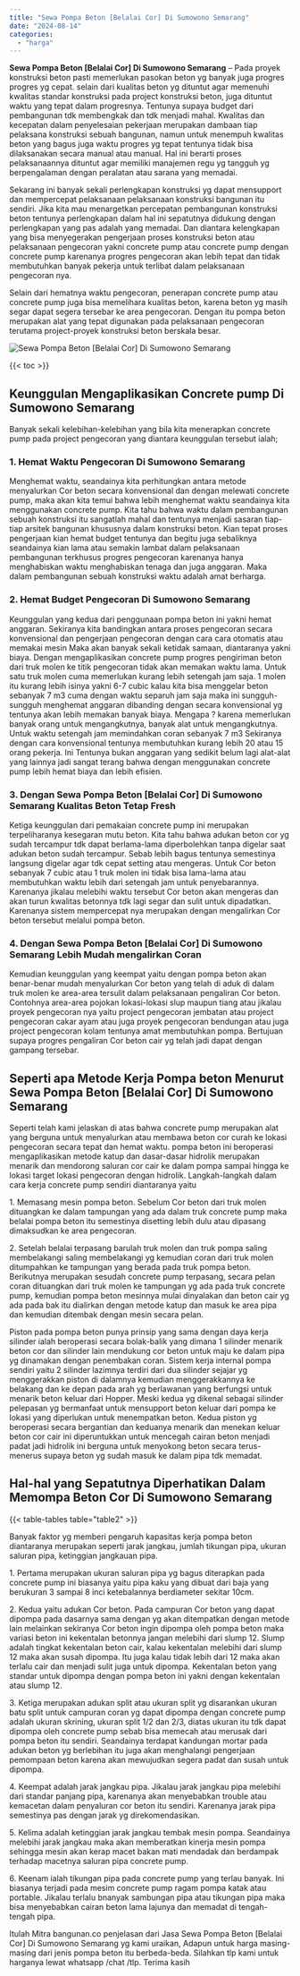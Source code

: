 ```yaml
---
title: "Sewa Pompa Beton [Belalai Cor] Di Sumowono Semarang"
date: "2024-08-14"
categories: 
  - "harga"
---
```


**Sewa Pompa Beton \[Belalai Cor\] Di Sumowono Semarang** – Pada proyek konstruksi beton pasti memerlukan pasokan beton yg banyak juga progres progres yg cepat. selain dari kualitas beton yg dituntut agar memenuhi kwalitas standar konstruksi pada project konstruksi beton, juga dituntut waktu yang tepat dalam progresnya. Tentunya supaya budget dari pembangunan tdk membengkak dan tdk menjadi mahal. Kwalitas dan kecepatan dalam penyelesaian pekerjaan merupakan dambaan tiap pelaksana konstruksi sebuah bangunan, namun untuk menempuh kwalitas beton yang bagus juga waktu progres yg tepat tentunya tidak bisa dilaksanakan secara manual atau manual. Hal ini berarti proses pelaksanaannya dituntut agar memiliki manajemen regu yg tangguh yg berpengalaman dengan peralatan atau sarana yang memadai.

Sekarang ini banyak sekali perlengkapan konstruksi yg dapat mensupport dan mempercepat pelaksanaan pelaksanaan konstruksi bangunan itu sendiri. Jika kita mau menargetkan percepatan pembangunan konstruksi beton tentunya perlengkapan dalam hal ini sepatutnya didukung dengan perlengkapan yang pas adalah yang memadai. Dan diantara kelengkapan yang bisa menyegerakan pengerjaan proses konstruksi beton atau pelaksanaan pengecoran yakni concrete pump atau concrete pump dengan concrete pump karenanya progres pengecoran akan lebih tepat dan tidak membutuhkan banyak pekerja untuk terlibat dalam pelaksanaan pengecoran nya.

Selain dari hematnya waktu pengecoran, penerapan concrete pump atau concrete pump juga bisa memelihara kualitas beton, karena beton yg masih segar dapat segera tersebar ke area pengecoran. Dengan itu pompa beton merupakan alat yang tepat digunakan pada pelaksanaan pengecoran terutama project-proyek konstruksi beton berskala besar.

![Sewa Pompa Beton [Belalai Cor] Di Sumowono Semarang](/images/sewa-concrete-pump-23.png)

{{< toc >}}

## Keunggulan Mengaplikasikan Concrete pump Di Sumowono Semarang

Banyak sekali kelebihan-kelebihan yang bila kita menerapkan concrete pump pada project pengecoran yang diantara keunggulan tersebut ialah;

### 1\. Hemat Waktu Pengecoran Di Sumowono Semarang

Menghemat waktu, seandainya kita perhitungkan antara metode menyalurkan Cor beton secara konvensional dan dengan melewati concrete pump, maka akan kita temui bahwa lebih menghemat waktu seandainya kita menggunakan concrete pump. Kita tahu bahwa waktu dalam pembangunan sebuah konstruksi itu sangatlah mahal dan tentunya menjadi sasaran tiap-tiap arsitek bangunan khususnya dalam konstruksi beton. Kian tepat proses pengerjaan kian hemat budget tentunya dan begitu juga sebaliknya seandainya kian lama atau semakin lambat dalam pelaksanaan pembangunan terkhusus progres pengecoran karenanya hanya menghabiskan waktu menghabiskan tenaga dan juga anggaran. Maka dalam pembangunan sebuah konstruksi waktu adalah amat berharga.

### 2\. Hemat Budget Pengecoran Di Sumowono Semarang

Keunggulan yang kedua dari penggunaan pompa beton ini yakni hemat anggaran. Sekiranya kita bandingkan antara proses pengecoran secara konvensional dan pengerjaan pengecoran dengan cara cara otomatis atau memakai mesin Maka akan banyak sekali ketidak samaan, diantaranya yakni biaya. Dengan mengaplikasikan concrete pump progres pengiriman beton dari truk molen ke titik pengecoran tidak akan memakan waktu lama. Untuk satu truk molen cuma memerlukan kurang lebih setengah jam saja. 1 molen itu kurang lebih isinya yakni 6-7 cubic kalau kita bisa menggelar beton sebanyak 7 m3 cuma dengan waktu separuh jam saja maka ini sungguh-sungguh menghemat anggaran dibanding dengan secara konvensional yg tentunya akan lebih memakan banyak biaya. Mengapa ? karena memerlukan banyak orang untuk mengangkutnya, banyak alat untuk mengangkutnya. Untuk waktu setengah jam memindahkan coran sebanyak 7 m3 Sekiranya dengan cara konvensional tentunya membutuhkan kurang lebih 20 atau 15 orang pekerja. Ini Tentunya bukan anggaran yang sedikit belum lagi alat-alat yang lainnya jadi sangat terang bahwa dengan menggunakan concrete pump lebih hemat biaya dan lebih efisien.

### 3\. Dengan Sewa Pompa Beton \[Belalai Cor\] Di Sumowono Semarang Kualitas Beton Tetap Fresh

Ketiga keunggulan dari pemakaian concrete pump ini merupakan terpeliharanya kesegaran mutu beton. Kita tahu bahwa adukan beton cor yg sudah tercampur tdk dapat berlama-lama diperbolehkan tanpa digelar saat adukan beton sudah tercampur. Sebab lebih bagus tentunya semestinya langsung digelar agar tdk cepat setting atau mengeras. Untuk Cor beton sebanyak 7 cubic atau 1 truk molen ini tidak bisa lama-lama atau membutuhkan waktu lebih dari setengah jam untuk penyebarannya. Karenanya jikalau melebihi waktu tersebut Cor beton akan mengeras dan akan turun kwalitas betonnya tdk lagi segar dan sulit untuk dipadatkan. Karenanya sistem mempercepat nya merupakan dengan mengalirkan Cor beton tersebut melalui pompa beton.

### 4\. Dengan Sewa Pompa Beton \[Belalai Cor\] Di Sumowono Semarang Lebih Mudah mengalirkan Coran

Kemudian keunggulan yang keempat yaitu dengan pompa beton akan benar-benar mudah menyalurkan Cor beton yang telah di aduk di dalam truk molen ke area-area tersulit dalam pelaksanaan pengaliran Cor beton. Contohnya area-area pojokan lokasi-lokasi slup maupun tiang atau jikalau proyek pengecoran nya yaitu project pengecoran jembatan atau project pengecoran cakar ayam atau juga proyek pengecoran bendungan atau juga project pengecoran kolam tentunya amat membutuhkan pompa. Bertujuan supaya progres pengaliran Cor beton cair yg telah jadi dapat dengan gampang tersebar.

## Seperti apa Metode Kerja Pompa beton Menurut Sewa Pompa Beton \[Belalai Cor\] Di Sumowono Semarang

Seperti telah kami jelaskan di atas bahwa concrete pump merupakan alat yang berguna untuk menyalurkan atau membawa beton cor curah ke lokasi pengecoran secara tepat dan hemat waktu. pompa beton ini beroperasi mengaplikasikan metode katup dan dasar-dasar hidrolik merupakan menarik dan mendorong saluran cor cair ke dalam pompa sampai hingga ke lokasi target lokasi pengecoran dengan hidrolik. Langkah-langkah dalam cara kerja concrete pump sendiri diantaranya yaitu

1\. Memasang mesin pompa beton. Sebelum Cor beton dari truk molen dituangkan ke dalam tampungan yang ada dalam truk concrete pump maka belalai pompa beton itu semestinya disetting lebih dulu atau dipasang dimaksudkan ke area pengecoran.

2\. Setelah belalai terpasang barulah truk molen dan truk pompa saling membelakangi saling membelakangi yg kemudian coran dari truk molen ditumpahkan ke tampungan yang berada pada truk pompa beton. Berikutnya merupakan sesudah concrete pump terpasang, secara pelan coran dituangkan dari truk molen ke tampungan yg ada pada truk concrete pump, kemudian pompa beton mesinnya mulai dinyalakan dan beton cair yg ada pada bak itu dialirkan dengan metode katup dan masuk ke area pipa dan kemudian ditembak dengan mesin secara pelan.

Piston pada pompa beton punya prinsip yang sama dengan daya kerja silinder ialah beroperasi secara bolak-balik yang dimana 1 silinder menarik beton cor dan silinder lain mendukung cor beton untuk maju ke dalam pipa yg dinamakan dengan penembakan coran. Sistem kerja internal pompa sendiri yaitu 2 silinder lazimnya terdiri dari dua silinder sejajar yg menggerakkan piston di dalamnya kemudian menggerakkannya ke belakang dan ke depan pada arah yg berlawanan yang berfungsi untuk menarik beton keluar dari Hopper. Meski kedua yg dikenal sebagai silinder pelepasan yg bermanfaat untuk mensupport beton keluar dari pompa ke lokasi yang diperlukan untuk menempatkan beton. Kedua piston yg beroperasi secara bergantian dan keduanya menarik dan menekan keluar beton cor cair ini diperuntukkan untuk mencegah cairan beton menjadi padat jadi hidrolik ini berguna untuk menyokong beton secara terus-menerus supaya beton yg sudah masuk ke dalam pipa tdk memadat.

## Hal-hal yang Sepatutnya Diperhatikan Dalam Memompa Beton Cor Di Sumowono Semarang

{{< table-tables table="table2" >}}

Banyak faktor yg memberi pengaruh kapasitas kerja pompa beton diantaranya merupakan seperti jarak jangkau, jumlah tikungan pipa, ukuran saluran pipa, ketinggian jangkauan pipa.

1\. Pertama merupakan ukuran saluran pipa yg bagus diterapkan pada concrete pump ini biasanya yaitu pipa kaku yang dibuat dari baja yang berukuran 3 sampai 8 inci ketebalannya berdiameter sekitar 10cm.

2\. Kedua yaitu adukan Cor beton. Pada campuran Cor beton yang dapat dipompa pada dasarnya sama dengan yg akan ditempatkan dengan metode lain melainkan sekiranya Cor beton ingin dipompa oleh pompa beton maka variasi beton ini kekentalan betonnya jangan melebihi dari slump 12. Slump adalah tingkat kekentalan beton cair, kalau kekentalan melebihi dari slump 12 maka akan susah dipompa. Itu juga kalau tidak lebih dari 12 maka akan terlalu cair dan menjadi sulit juga untuk dipompa. Kekentalan beton yang standar untuk dipompa dengan pompa beton ini yakni dengan kekentalan atau slump 12.

3\. Ketiga merupakan adukan split atau ukuran split yg disarankan ukuran batu split untuk campuran coran yg dapat dipompa dengan concrete pump adalah ukuran skrining, ukuran split 1/2 dan 2/3, diatas ukuran itu tdk dapat dipompa oleh concrete pump sebab bisa memecah atau merusak dari pompa beton itu sendiri. Seandainya terdapat kandungan mortar pada adukan beton yg berlebihan itu juga akan menghalangi pengerjaan pemompaan beton karena akan mewujudkan segera padat dan susah untuk dipompa.

4\. Keempat adalah jarak jangkau pipa. Jikalau jarak jangkau pipa melebihi dari standar panjang pipa, karenanya akan menyebabkan trouble atau kemacetan dalam penyaluran cor beton itu sendiri. Karenanya jarak pipa semestinya pas dengan jarak yg direkomendasikan.

5\. Kelima adalah ketinggian jarak jangkau tembak mesin pompa. Seandainya melebihi jarak jangkau maka akan memberatkan kinerja mesin pompa sehingga mesin akan kerap macet bakan mati mendadak dan berdampak terhadap macetnya saluran pipa concrete pump.

6\. Keenam ialah tikungan pipa pada concrete pump yang terlau banyak. Ini biasanya terjadi pada mesim concrete pump ragam pompa katak atau portable. Jikalau terlalu bnanyak sambungan pipa atau tikungan pipa maka bisa menyebabkan cairan beton lama lajunya dan memadat di tengah-tengah pipa.

Itulah Mitra bangunan.co penjelasan dari Jasa Sewa Pompa Beton \[Belalai Cor\] Di Sumowono Semarang yg kami uraikan, Adapun untuk harga masing-masing dari jenis pompa beton itu berbeda-beda. Silahkan tlp kami untuk harganya lewat whatsapp /chat /tlp. Terima kasih
